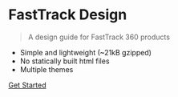 
<!-- ![logo](_media/icon.svg) -->

# FastTrack Design

> A design guide for FastTrack 360 products

- Simple and lightweight (~21kB gzipped)
- No statically built html files
- Multiple themes

[Get Started](/styleguide/home)
<!-- [GitHub](https://github.com/k97/) -->